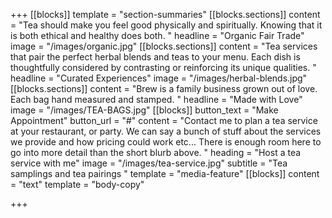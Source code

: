 +++
[[blocks]]
template = "section-summaries"
[[blocks.sections]]
content = "Tea should make you feel good physically and spiritually. Knowing that it is both ethical and healthy does both.  "
headline = "Organic Fair Trade"
image = "/images/organic.jpg"
[[blocks.sections]]
content = "Tea services that pair the perfect herbal blends and teas to your menu. Each dish is thoughtfully considered by contrasting or reinforcing its unique qualities. "
headline = "Curated Experiences"
image = "/images/herbal-blends.jpg"
[[blocks.sections]]
content = "Brew is a family business grown out of love. Each bag hand measured and stamped. "
headline = "Made with Love"
image = "/images/TEA-BAGS.jpg"
[[blocks]]
button_text = "Make Appointment"
button_url = "#"
content = "Contact me to plan a tea service at your restaurant, or party. We can say a bunch of stuff about the services we provide and how pricing could work etc... There is enough room here to go into more detail than the short blurb above. "
heading = "Host a tea service with me"
image = "/images/tea-service.jpg"
subtitle = "Tea samplings and tea pairings "
template = "media-feature"
[[blocks]]
content = "text"
template = "body-copy"

+++
